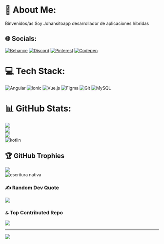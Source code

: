 # 💫 About Me:
Binvenidos/as Soy Johansitoapp desarrollador de aplicaciones hibridas


## 🌐 Socials:
[![Behance](https://img.shields.io/badge/Behance-1769ff?logo=behance&logoColor=white)](https://behance.net/Johasitoweb) [![Discord](https://img.shields.io/badge/Discord-%237289DA.svg?logo=discord&logoColor=white)](https://discord.gg/Johansitoweb) [![Pinterest](https://img.shields.io/badge/Pinterest-%23E60023.svg?logo=Pinterest&logoColor=white)](https://pinterest.com/Johasiwsix) [![Codepen](https://img.shields.io/badge/Codepen-000000?style=for-the-badge&logo=codepen&logoColor=white)](https://codepen.io/Johansitocopde) 

# 💻 Tech Stack:
![Angular](https://img.shields.io/badge/angular-%23DD0031.svg?style=for-the-badge&logo=angular&logoColor=white) ![Ionic](https://img.shields.io/badge/Ionic-%233880FF.svg?style=for-the-badge&logo=Ionic&logoColor=white) ![Vue.js](https://img.shields.io/badge/vue.js-%2335495e.svg?style=for-the-badge&logo=vuedotjs&logoColor=%234FC08D) ![Figma](https://img.shields.io/badge/figma-%23F24E1E.svg?style=for-the-badge&logo=figma&logoColor=white) ![Git](https://img.shields.io/badge/git-%23F05033.svg?style=for-the-badge&logo=git&logoColor=white) ![MySQL](https://img.shields.io/badge/mysql-4479A1.svg?style=for-the-badge&logo=mysql&logoColor=white)
# 📊 GitHub Stats:
![](https://github-readme-stats.vercel.app/api?username=Johansitoapp&theme=dark&hide_border=false&include_all_commits=false&count_private=false)<br/>
![](https://github-readme-streak-stats.herokuapp.com/?user=Johansitoapp&theme=dark&hide_border=false)<br/>
![](https://github-readme-stats.vercel.app/api/top-langs/?username=Johansitoapp&theme=dark&hide_border=false&include_all_commits=false&count_private=false&layout=compact) <br>
<img class="ml-4 w-8 h-8 sm:w-10 sm:h-10"><br>
<img class="ml-4 w-8 h-8 sm:w-10 sm:h-10" src="https://www.vectorlogo.zone/logos/kotlinlang/kotlinlang-icon.svg" alt="kotlin"><br>
## 🏆 GitHub Trophies
![](https://github-profile-trophy.vercel.app/?username=Johansitoapp&theme=radical&no-frame=true&no-bg=false&margin-w=4)<br> <img class="ml-4 w-8 h-8 sm:w-10 sm:h-10" src="https://raw.githubusercontent.com/detain/svg-logos/780f25886640cef088af994181646db2f6b1a3f8/svg/nativescript.svg" alt="escritura nativa">

### ✍️ Random Dev Quote
![](https://quotes-github-readme.vercel.app/api?type=horizontal&theme=radical)

### 🔝 Top Contributed Repo
![](https://github-contributor-stats.vercel.app/api?username=Johansitoapp&limit=5&theme=dark&combine_all_yearly_contributions=true)

---
[![](https://visitcount.itsvg.in/api?id=Johansitoapp&icon=0&color=0)](https://visitcount.itsvg.in)

<!-- Proudly created with GPRM ( https://gprm.itsvg.in ) -->
